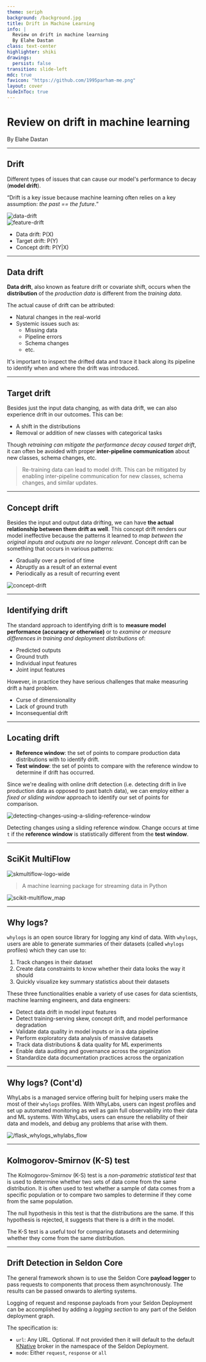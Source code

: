 ```yaml
---
theme: seriph
background: /background.jpg
title: Drift in Machine Learning
info: |
  Review on drift in machine learning
  By Elahe Dastan
class: text-center
highlighter: shiki
drawings:
  persist: false
transition: slide-left
mdc: true
favicon: "https://github.com/1995parham-me.png"
layout: cover
hideInToc: true
---
```


# Review on drift in machine learning

By Elahe Dastan

<div class="abs-br m-6 flex">
  <a href="https://github.com/1995parham-learning/drift-in-ml" target="_blank" alt="GitHub" title="Open in GitHub"
    class="text-xl slidev-icon-btn opacity-50 !border-none !hover:text-white">
    <carbon-logo-github />
  </a>
</div>

---

## Drift

Different types of issues that can cause our model's performance to decay (**model drift**).

<p class="text-center">
<q>Drift is a key issue because machine learning often relies on a key assumption: <em>the past == the future</em>.</q>
</p>

<div class="flex flex-row">
    <img alt="data-drift" src="/data-drift.webp" class="rounded shadow h-60 basis-1/4" />
    <div class="basis-1/2" ></div>
    <img alt="feature-drift" src="/feature-drift.png" class="rounded shadow h-60 basis-1/4" />
</div>

- Data drift: P(X)
- Target drift: P(Y)
- Concept drift: P(Y|X)

---

## Data drift

**Data drift**, also known as feature drift or covariate shift, occurs when the **distribution** of
the _production data_ is different from the _training data_.

The actual cause of drift can be attributed:

- Natural changes in the real-world
- Systemic issues such as:
  - Missing data
  - Pipeline errors
  - Schema changes
  - etc.

It's important to inspect the drifted data and trace it back along its pipeline
to identify when and where the drift was introduced.

---

## Target drift

Besides just the input data changing, as with data drift, we can also experience drift in our outcomes.
This can be:

- A shift in the distributions
- Removal or addition of new classes with categorical tasks

Though _retraining can mitigate the performance decay caused target drift_, it can often be avoided with proper
**inter-pipeline communication** about new classes, schema changes, etc.

> Re-training data can lead to model drift. This can be mitigated by enabling inter-pipeline communication
> for new classes, schema changes, and similar updates.

---

## Concept drift

Besides the input and output data drifting, we can have **the actual relationship between them drift as well**.
This concept drift renders our model ineffective because the patterns it learned to _map between the original
inputs and outputs are no longer relevant_. Concept drift can be something that occurs in various patterns:

- Gradually over a period of time
- Abruptly as a result of an external event
- Periodically as a result of recurring event

<img src="/concept-drift.png" alt="concept-drift" class="mx-auto h-60" />

---

## Identifying drift

The standard approach to identifying drift is to **measure model performance (accuracy or otherwise)**
or to _examine or measure differences in training and deployment distributions_ of:

- Predicted outputs
- Ground truth
- Individual input features
- Joint input features

However, in practice they have serious challenges that make measuring drift a hard problem.

- Curse of dimensionality
- Lack of ground truth
- Inconsequential drift

---

## Locating drift

- **Reference window**: the set of points to compare production data distributions with to identify drift.
- **Test window**: the set of points to compare with the reference window to determine if drift has occurred.

Since we're dealing with online drift detection (i.e. detecting drift in live production
data as opposed to past batch data),
we can employ either a _fixed or sliding window_ approach to identify our set of points for comparison.

<img src="/detecting-changes-using-a-sliding-reference-window.png"
alt="detecting-changes-using-a-sliding-reference-window" />

Detecting changes using a sliding reference window.
Change occurs at time `t` if the **reference window** is statistically different from the **test window**.

---

## SciKit MultiFlow

<img src="/skmultiflow-logo-wide.svg" alt="skmultiflow-logo-wide" class="bg-white mx-auto" />

> A machine learning package for streaming data in Python

<img src="/scikit-multiflow_map.png" alt="scikit-multiflow_map" class="mx-auto" />

---

## Why logs?

`whylogs` is an open source library for logging any kind of data. With `whylogs`, users are able
to generate summaries of their datasets (called `whylogs` profiles) which they can use to:

1. Track changes in their dataset
2. Create data constraints to know whether their data looks the way it should
3. Quickly visualize key summary statistics about their datasets

These three functionalities enable a variety of use cases for data scientists,
machine learning engineers, and data engineers:

- Detect data drift in model input features
- Detect training-serving skew, concept drift, and model performance degradation
- Validate data quality in model inputs or in a data pipeline
- Perform exploratory data analysis of massive datasets
- Track data distributions & data quality for ML experiments
- Enable data auditing and governance across the organization
- Standardize data documentation practices across the organization

---

## Why logs? (Cont'd)

WhyLabs is a managed service offering built for helping users make the most of their `whylogs` profiles.
With WhyLabs, users can ingest profiles and set up automated monitoring as well as gain full observability
into their data and ML systems. With WhyLabs, users can ensure the reliability of their data and models,
and debug any problems that arise with them.

<img src="/flask_whylogs_whylabs_flow.jpeg" alt="/flask_whylogs_whylabs_flow" class="mx-auto h-60" />

---

## Kolmogorov-Smirnov (K-S) test

The Kolmogorov-Smirnov (K-S) test is a _non-parametric statistical test_ that is used to determine whether two
sets of data come from the same distribution.
It is often used to test whether a sample of data comes from a specific population or
to compare two samples to determine if they come from the same population.

The null hypothesis in this test is that the distributions are the same.
If this hypothesis is rejected, it suggests that there is a drift in the model.

The K-S test is a useful tool for comparing datasets and determining whether they come from the same distribution.

---

## Drift Detection in Seldon Core

The general framework shown is to use the Seldon Core **payload logger** to pass requests to components that
process them asynchronously. The results can be passed onwards to alerting systems.

Logging of request and response payloads from your Seldon Deployment can be accomplished by adding a _logging section_
to any part of the Seldon deployment graph.

The specification is:

- `url`: Any URL. Optional. If not provided then it will default to the default [KNative](https://knative.dev/docs/) broker
  in the namespace of the Seldon Deployment.
- `mode`: Either `request`, `response` or `all`

